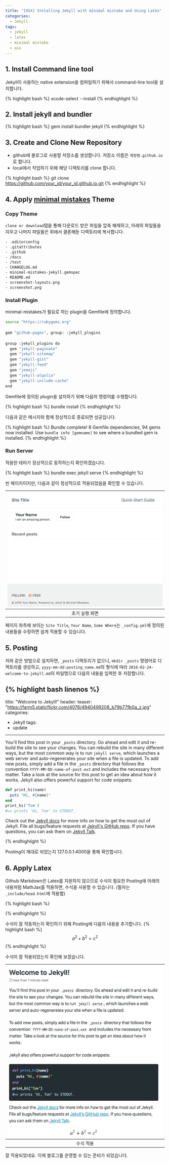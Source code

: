 ```yaml
---
title: "[OSX] Installing Jekyll with minimal mistake and Using Latex"
categories:
  - Jekyll
tags:
  - jekyll
  - latex
  - minimal mistake
  - osx
---
```


## 1. Install Command line tool
Jekyll이 사용하는 native extension을 컴파일하기 위해서 command-line tool을 설치합니다.

{% highlight bash %}
xcode-select --install
{% endhighlight %}

## 2. Install jekyll and bundler
{% highlight bash %}
gem install bundler jekyll
{% endhighlight %}

## 3. Create and Clone New Repository
- github에 블로그로 사용할 저장소를 생성합니다. 저장소 이름은 `계정명.github.io`로 합니다.
- local에서 작업하기 위해 해당 디렉토리를 clone 합니다.

{% highlight bash %}
git clone https://github.com/your_id/your_id.github.io.git
{% endhighlight %} 	

## 4. Apply [minimal mistakes][minimal-mistakes] Theme
### Copy Theme
`clone or download`탭을 통해 다운로드 받은 파일을 압축 해제하고, 아래의 파일들을 지우고 나머지 파일들은 위에서 클론해둔 디렉토리에 복사합니다.
	
	- .editorconfig 
	- .gitattributes
	- .github 
	- /docs 
	- /test 
	- CHANGELOG.md
	- minimal-mistakes-jekyll.gemspec
	- README.md
	- screenshot-layouts.png
	- screenshot.png

### Install Plugin
minimal-mistakes가 필요로 하는 plugin을 Gemfile에 정의합니다.

```bash
source "https://rubygems.org"

gem "github-pages", group: :jekyll_plugins

group :jekyll_plugins do
  gem "jekyll-paginate"
  gem "jekyll-sitemap"
  gem "jekyll-gist"
  gem "jekyll-feed"
  gem "jemoji"
  gem "jekyll-algolia"
  gem "jekyll-include-cache"
end
```

Gemfile에 정의된 plugin을 설치하기 위해 다음의 명령어를 수행합니다.

{% highlight bash %}
bundle install
{% endhighlight %}
 	
다음과 같은 메시지와 함께 정상적으로 종료되면 성공입니다.

{% highlight bash %}
Bundle complete! 8 Gemfile dependencies, 94 gems now installed.
Use `bundle info [gemname]` to see where a bundled gem is installed.
{% endhighlight %}

### Run Server
적용한 테마가 정상적으로 동작하는지 확인하겠습니다.

{% highlight bash %}
bundle exec jekyll serve
{% endhighlight %}

빈 페이지이지만, 다음과 같이 정상적으로 적용되었음을 확인할 수 있습니다.

|![Image Alt 텍스트](/assets/img/minimal-mistakes-initialized.png)|
|:--:|
| 초기 실행 화면 |

페이지 좌측에 보이는 `Site Title`, `Your Name`, `Some Where`는 `_config.yml`에 정의된 내용들을 수정하면 쉽게 적용할 수 있습니다.
 
## 5. Posting
저와 같은 방법으로 설치하면, `_posts` 디렉토리가 없으니, `mkdir _posts` 명령어로 디렉토리를 생성하고, 
 `yyyy-mm-dd-posting_name.md`의 형식에 따라 `2016-02-24-welcome-to-jekyll.md`의 파일명으로 다음의 내용을 입력한 후 저장합니다.

{% highlight bash linenos %}
---
title:  "Welcome to Jekyll!"
header:
  teaser: "https://farm5.staticflickr.com/4076/4940499208_b79b77fb0a_z.jpg"
categories: 
  - Jekyll
tags:
  - update
---

You'll find this post in your `_posts` directory. Go ahead and edit it and re-build the site to see your changes. You can rebuild the site in many different ways, but the most common way is to run `jekyll serve`, which launches a web server and auto-regenerates your site when a file is updated.
To add new posts, simply add a file in the `_posts` directory that follows the convention `YYYY-MM-DD-name-of-post.ext` and includes the necessary front matter. Take a look at the source for this post to get an idea about how it works.
Jekyll also offers powerful support for code snippets:

```ruby
def print_hi(name)
  puts "Hi, #{name}"
end
print_hi('Tom')
#=> prints 'Hi, Tom' to STDOUT.
```

Check out the [Jekyll docs][jekyll-docs] for more info on how to get the most out of Jekyll. File all bugs/feature requests at [Jekyll's GitHub repo][jekyll-gh]. If you have questions, you can ask them on [Jekyll Talk][jekyll-talk].

[jekyll-docs]: http://jekyllrb.com/docs/home
[jekyll-gh]:   https://github.com/jekyll/jekyll
[jekyll-talk]: https://talk.jekyllrb.com/
{% endhighlight %}

Posting이 제대로 되었는지 127.0.0.1:4000을 통해 확인합시다.

## 6. Apply Latex
Github Markdown은 Latex를 지원하지 않으므로 수식이 필요한 Posting에 아래의 내용처럼 MathJax를 적용하면, 수식을 사용할 수 있습니다. (필자는 `_include/head.html`에 적용함)  

{% highlight bash %}
<script src="https://cdnjs.cloudflare.com/ajax/libs/mathjax/2.7.0/MathJax.js?config=TeX-AMS-MML_HTMLorMML" type="text/javascript"></script>
{% endhighlight %}
 
수식이 잘 작동하는지 확인하기 위해 Posting에 다음의 내용을 추가합니다.
{% highlight bash %}
$$
a^2 + b^2 = c^2
$$ 
{% endhighlight %}
 
수식이 잘 적용되었는지 확인해 보겠습니다.
 
|![applied_latex](/assets/img/applied_latex.png)|
|:--:|
| 수식 적용 |

잘 적용되었네요. 이제 블로그를 운영할 수 있는 준비가 되었습니다.

[minimal-mistakes]: https://github.com/mmistakes/minimal-mistakes

